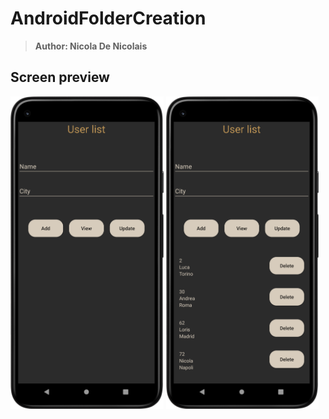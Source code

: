 # AndroidFolderCreation
> <b>Author: Nicola De Nicolais</b>

## Screen preview
<p float="left">
<img height="500em" src="SQLiteS1.png" title="SQLite's screen preview">
<img height="500em" src="SQLiteS2.png" title="SQLite's screen preview">
</p>
